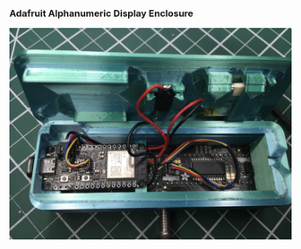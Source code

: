 ### Adafruit Alphanumeric Display Enclosure

![3D Printed Enclosure](https://raw.githubusercontent.com/DJDevon3/My_3D_Projects/main/Alphanumeric%20Enclosure/Alphanumeric_Enclosure_v30.jpg)
